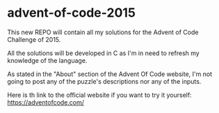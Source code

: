 # advent-of-code-2015

This new REPO will contain all my solutions for the Advent of Code Challenge of 2015. 

All the solutions will be developed in C as I'm in need to refresh my knowledge of the language.

As stated in the "About" section of the Advent Of Code website, I'm not going to post any of the puzzle's descriptions nor any of the inputs.

Here is th link to the official website if you want to try it yourself:
https://adventofcode.com/
